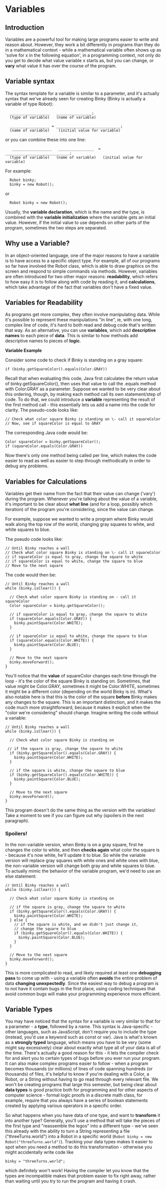 # Variables

## Introduction

Variables are a powerful tool for making large programs easier to write and reason about. However, they work a bit differently in programs than they do in a mathematical context \- while  a mathematical variable often shows up as 'solve for x in the following equation', in a programming context, not only do you get to decide what value variable x starts as, but you can change, or **vary** what value it has over the course of the program.

## Variable syntax

The syntax template for a variable is similar to a parameter, and it's actually syntax that we've already seen for creating Binky (Binky is actually a variable of type Robot):

```
  __________________   ________________;
  (type of variable)   (name of variable)
  
  __________________ = _____________________________;
  (name of variable)    (initial value for variable)
```

or you can combine these into one line:

```
   __________________   ________________  = _____________________________;
  (type of variable)   (name of variable)   (initial value for variable)
```

For example:

```
  Robot binky;
  binky = new Robot();
```

or

```
  Robot binky = new Robot();
```

Usually, the **variable declaration**, which is the name and the type, is combined with the **variable initialization** where the variable gets an initial value. However, if the initial value to use depends on other parts of the program, sometimes the two steps are separated. 

## Why use a Variable?

In an object-oriented language, one of the major reasons to have a variable is to have access to a specific object type. For example, all of our programs so far have involved the Robot class, which is able to draw graphics on the screen and respond to simple commands via methods. However, variables are often introduced for two other major reasons: **readability**, which refers to how easy it is to follow along with code by reading it, and **calculations**, which take advantage of the fact that variables don't have a fixed value.

## Variables for Readability

As programs get more complex, they often involve manipulating data. While it's possible to represent these manipulations "in line", ie, with one long, complex line of code, it's hard to both read and debug code that's written that way. As an alternative, you can use **variables**, which add **descriptive names** to each piece of **data**. This is similar to how methods add descriptive names to pieces of **logic**.

**Variable Example**

Consider some code to check if Binky is standing on a gray square:

`if (binky.getSquareColor().equals(Color.GRAY))`

Recall that when evaluating this code, Java first calculates the return value of binky.getSquareColor(), then uses that value to call the .equals method with Color.GRAY as a parameter. Suppose we wanted to be very clear about this ordering, though, by making each method call its own statement/step of code. To do that, we could introduce a **variable** representing the result of the first method call \- this essentially lets us add a name into the code for clarity. The pseudo-code looks like:

```
// Check what color square Binky is standing on \- call it squareColor  
// Now, see if squareColor is equal to GRAY
```

The corresponding Java code would be:

```
Color squareColor = binky.getSquareColor();  
if (squareColor.equals(Color.GRAY))
```

Now there's only one method being called per line, which makes the code easier to read as well as easier to step through methodically in order to debug any problems.

## Variables for Calculations

Variables get their name from the fact that their value can change ('vary') during the program. Whenever you're talking about the value of a variable, it's important to be clear about **what line** (and for a loop, possibly which iteration) of the program you're considering, since the value can change. 

For example, suppose we wanted to write a program where Binky would walk along the top row of the world, changing gray squares to white, and white squares to blue.

The pseudo code looks like:

```
// Until Binky reaches a wall  
// Check what color square Binky is standing on \- call it squareColor  
// if squareColor is equal to gray, change the square to white  
// if squareColor is equal to white, change the square to blue  
// Move to the next square
```

The code would then be:

```
// Until Binky reaches a wall  
while (binky.isClear()) {

  // Check what color square Binky is standing on - call it squareColor  
  Color squareColor = binky.getSquareColor();

  // if squareColor is equal to gray, change the square to white  
  if (squareColor.equals(Color.GRAY)) {  
    binky.paintSquare(Color.WHITE);  
  }

  // if squareColor is equal to white, change the square to blue  
  if (squareColor.equals(Color.WHITE)) {  
    binky.paintSquare(Color.BLUE);  
  }

  // Move to the next square  
  binky.moveForward();  
}
```

You'll notice that the **value** of squareColor changes each time through the loop \- it's the color of the square Binky is standing on. Sometimes, that value might be Color.GRAY, sometimes it might be Color.WHITE, sometimes it might be a different color (depending on the world Binky is in). What's also notable here is that this is the color of the square **before** Binky makes any changes to the square. This is an important distinction, and it makes the code much more straightforward, because it makes it explicit when the "color we're considering" should change. Imagine writing the code without a variable:

```
// Until Binky reaches a wall  
while (binky.isClear()) {

  // Check what color square Binky is standing on

 // if the square is gray, change the square to white  
  if (binky.getSquareColor().equals(Color.GRAY)) {  
    binky.paintSquare(Color.WHITE);  
  }

  // if the square is white, change the square to blue  
  if (binky.getSquareColor().equals(Color.WHITE)) {  
    binky.paintSquare(Color.BLUE);  
  }

  // Move to the next square  
  binky.moveForward();  
}
```

This program doesn't do the same thing as the version with the variables\! Take a moment to see if you can figure out why (spoilers in the next paragraph).

### Spoilers\! 

In the non-variable version, when Binky is on a gray square, first he changes the color to white, and then **checks again** what color the square is \- because it's now white, he'll update it to blue. So while the variable version will replace gray squares with white ones and white ones with blue, the non-variable version will change both gray and white squares to blue. To actually mimic the behavior of the variable program, we'd need to use an else statement:

```
// Until Binky reaches a wall  
while (binky.isClear()) {

  // Check what color square Binky is standing on

  // if the square is gray, change the square to white  
  if (binky.getSquareColor().equals(Color.GRAY)) {  
    binky.paintSquare(Color.WHITE);  
  } else {  
    // if the square is white, and we didn't just change it,   
    // change the square to blue  
    if (binky.getSquareColor().equals(Color.WHITE)) {  
      binky.paintSquare(Color.BLUE);  
    }	
  }

  // Move to the next square  
  binky.moveForward();  
}
```

This is more complicated to read, and likely required at least one **debugging pass** to come up with \- using a variable often **avoids** the entire problem of data **changing unexpectedly**. Since the easiest way to debug a program is to not have it contain bugs in the first place, using coding techniques that avoid common bugs will make your programming experience more efficient.

## Variable Types

You may have noticed that the syntax for a variable is very similar to that for a parameter \- a **type**, followed by a name. This syntax is Java-specific \- other languages, such as JavaScript, don't require you to include the type (instead, you'd use a keyword such as const or var). Java is what's known as a **strongly typed** language, which means you have to be very (some might say excessively) clear about exactly what type all of your data is all of the time. There's actually a good reason for this \- it lets the compiler check for and alert you to certain types of bugs before you ever run your program. It can also make complex programs easier to follow \- when a program becomes thousands (or millions) of lines of code spanning hundreds (or thousands) of files, it's helpful to know if you're dealing with a Color, a Robot, or a String without having to go read through every relevant file. We won't be creating programs that large this semester, but being clear about **data types** is good practice both for programming and for other aspects of computer science \- formal logic proofs in a discrete math class, for example, require that you always have a series of boolean statements created by applying various operators in a specific order.

So what happens when you have data of one type, and want to **transform** it into another type? Generally, you'll use a method that will take the pieces of the first type and "reassemble the legos" into a different type \- we've seen this already with the ability to turn a String representing a file ("threeTurns.world") into a Robot in a specific world (`Robot binky = new Robot("threeTurns.world")`). Tracking your data types makes it easier to spot when you need a method to do this transformation \- otherwise you might accidentally write code like 

`binky = "threeTurns.world";`

which definitely won't work\! Having the compiler let you know that the types are incompatible makes that problem easier to fix right away, rather than waiting until you try to run the program and having it crash.
